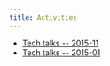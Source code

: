 ```yaml
---
title: Activities
---
```


  * [Tech talks -- 2015-11](tech-talks-2015-11/index.html)
  * [Tech talks -- 2015-01](tech-talks-2015-01/index.html)

